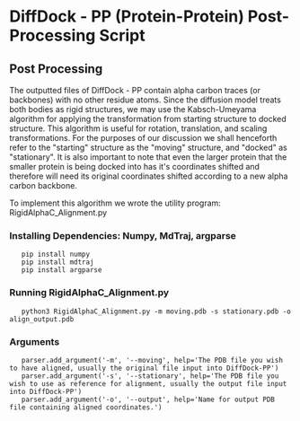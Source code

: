 # DiffDock - PP (Protein-Protein) Post-Processing Script

## Post Processing

The outputted files of DiffDock - PP contain alpha carbon traces (or backbones) with no other residue atoms. Since the diffusion model treats both bodies as rigid structures, we may use the Kabsch-Umeyama algorithm for applying the transformation from starting structure to docked structure. This algorithm is useful for rotation, translation, and scaling transformations. For the purposes of our discussion we shall henceforth refer to the "starting" structure as the "moving" structure, and "docked" as "stationary". It is also important to note that even the larger protein that the smaller protein is being docked into has it's coordinates shifted and therefore will need its original coordinates shifted according to a new alpha carbon backbone.

To implement this algorithm we wrote the utility program: RigidAlphaC_Alignment.py

### Installing Dependencies: Numpy, MdTraj, argparse

       pip install numpy
       pip install mdtraj
       pip install argparse


### Running RigidAlphaC_Alignment.py

       python3 RigidAlphaC_Alignment.py -m moving.pdb -s stationary.pdb -o align_output.pdb


### Arguments

       parser.add_argument('-m', '--moving', help='The PDB file you wish to have aligned, usually the original file input into DiffDock-PP')
       parser.add_argument('-s', '--stationary', help='The PDB file you wish to use as reference for alignment, usually the output file input into DiffDock-PP')
       parser.add_argument('-o', '--output', help='Name for output PDB file containing aligned coordinates.')

